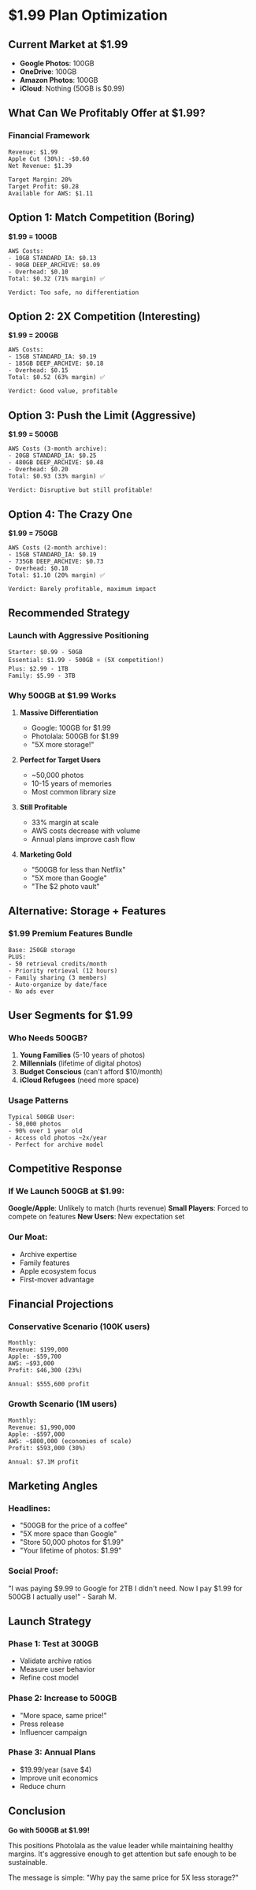 # $1.99 Plan Optimization

## Current Market at $1.99
- **Google Photos**: 100GB
- **OneDrive**: 100GB  
- **Amazon Photos**: 100GB
- **iCloud**: Nothing (50GB is $0.99)

## What Can We Profitably Offer at $1.99?

### Financial Framework
```
Revenue: $1.99
Apple Cut (30%): -$0.60
Net Revenue: $1.39

Target Margin: 20%
Target Profit: $0.28
Available for AWS: $1.11
```

## Option 1: Match Competition (Boring)
**$1.99 = 100GB**
```
AWS Costs:
- 10GB STANDARD_IA: $0.13
- 90GB DEEP_ARCHIVE: $0.09
- Overhead: $0.10
Total: $0.32 (71% margin) ✅

Verdict: Too safe, no differentiation
```

## Option 2: 2X Competition (Interesting)
**$1.99 = 200GB**
```
AWS Costs:
- 15GB STANDARD_IA: $0.19
- 185GB DEEP_ARCHIVE: $0.18
- Overhead: $0.15
Total: $0.52 (63% margin) ✅

Verdict: Good value, profitable
```

## Option 3: Push the Limit (Aggressive)
**$1.99 = 500GB**
```
AWS Costs (3-month archive):
- 20GB STANDARD_IA: $0.25
- 480GB DEEP_ARCHIVE: $0.48
- Overhead: $0.20
Total: $0.93 (33% margin) ✅

Verdict: Disruptive but still profitable!
```

## Option 4: The Crazy One
**$1.99 = 750GB**
```
AWS Costs (2-month archive):
- 15GB STANDARD_IA: $0.19
- 735GB DEEP_ARCHIVE: $0.73
- Overhead: $0.18
Total: $1.10 (20% margin) ✅

Verdict: Barely profitable, maximum impact
```

## Recommended Strategy

### Launch with Aggressive Positioning
```
Starter: $0.99 - 50GB
Essential: $1.99 - 500GB ⭐ (5X competition!)
Plus: $2.99 - 1TB
Family: $5.99 - 3TB
```

### Why 500GB at $1.99 Works

1. **Massive Differentiation**
   - Google: 100GB for $1.99
   - Photolala: 500GB for $1.99
   - "5X more storage!"

2. **Perfect for Target Users**
   - ~50,000 photos
   - 10-15 years of memories
   - Most common library size

3. **Still Profitable**
   - 33% margin at scale
   - AWS costs decrease with volume
   - Annual plans improve cash flow

4. **Marketing Gold**
   - "500GB for less than Netflix"
   - "5X more than Google"
   - "The $2 photo vault"

## Alternative: Storage + Features

### $1.99 Premium Features Bundle
```
Base: 250GB storage
PLUS:
- 50 retrieval credits/month
- Priority retrieval (12 hours)
- Family sharing (3 members)
- Auto-organize by date/face
- No ads ever
```

## User Segments for $1.99

### Who Needs 500GB?
1. **Young Families** (5-10 years of photos)
2. **Millennials** (lifetime of digital photos)
3. **Budget Conscious** (can't afford $10/month)
4. **iCloud Refugees** (need more space)

### Usage Patterns
```
Typical 500GB User:
- 50,000 photos
- 90% over 1 year old
- Access old photos ~2x/year
- Perfect for archive model
```

## Competitive Response

### If We Launch 500GB at $1.99:

**Google/Apple**: Unlikely to match (hurts revenue)
**Small Players**: Forced to compete on features
**New Users**: New expectation set

### Our Moat:
- Archive expertise
- Family features
- Apple ecosystem focus
- First-mover advantage

## Financial Projections

### Conservative Scenario (100K users)
```
Monthly:
Revenue: $199,000
Apple: -$59,700
AWS: ~$93,000
Profit: $46,300 (23%)

Annual: $555,600 profit
```

### Growth Scenario (1M users)
```
Monthly:
Revenue: $1,990,000
Apple: -$597,000
AWS: ~$800,000 (economies of scale)
Profit: $593,000 (30%)

Annual: $7.1M profit
```

## Marketing Angles

### Headlines:
- "500GB for the price of a coffee"
- "5X more space than Google"
- "Store 50,000 photos for $1.99"
- "Your lifetime of photos: $1.99"

### Social Proof:
"I was paying $9.99 to Google for 2TB I didn't need. Now I pay $1.99 for 500GB I actually use!" - Sarah M.

## Launch Strategy

### Phase 1: Test at 300GB
- Validate archive ratios
- Measure user behavior
- Refine cost model

### Phase 2: Increase to 500GB
- "More space, same price!"
- Press release
- Influencer campaign

### Phase 3: Annual Plans
- $19.99/year (save $4)
- Improve unit economics
- Reduce churn

## Conclusion

**Go with 500GB at $1.99!**

This positions Photolala as the value leader while maintaining healthy margins. It's aggressive enough to get attention but safe enough to be sustainable.

The message is simple: "Why pay the same price for 5X less storage?"
